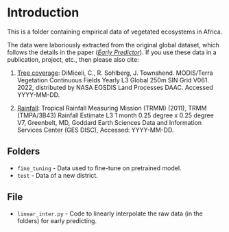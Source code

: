# Introduction
This is a folder containing empirical data of vegetated ecosystems in Africa.

The data were laboriously extracted from the original global dataset, which follows the details in the paper ([_Early Predictor_](https://journals.aps.org/prx/accepted/e2075Kb9Zde1860517e53a2509870f0dbc868ad39)). 
If you use these data in a publication, project, etc., then please also cite:

1. [Tree coverage](https://doi.org/10.5067/MODIS/MOD44B.061): DiMiceli, C., R. Sohlberg, J. Townshend. MODIS/Terra Vegetation Continuous Fields Yearly L3 Global 250m SIN Grid V061. 2022, distributed by NASA EOSDIS Land Processes DAAC. Accessed YYYY-MM-DD.

2. [Rainfall](https://doi.org/10.5067/TRMM/TMPA/MONTH/7): Tropical Rainfall Measuring Mission (TRMM) (2011), TRMM (TMPA/3B43) Rainfall Estimate L3 1 month 0.25 degree x 0.25 degree V7, Greenbelt, MD, Goddard Earth Sciences Data and Information Services Center (GES DISC), Accessed: YYYY-MM-DD.

## Folders
+ `fine_tuning` - Data used to fine-tune on pretrained model.
+ `test` - Data of a new district.

## File
+ `linear_inter.py` - Code to linearly interpolate the raw data (in the folders) for early predicting.
